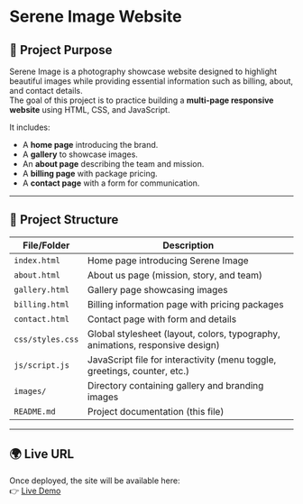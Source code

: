 #  Serene Image Website

## 📖 Project Purpose
Serene Image is a photography showcase website designed to highlight beautiful images while providing essential information such as billing, about, and contact details.  
The goal of this project is to practice building a **multi-page responsive website** using HTML, CSS, and JavaScript.

It includes:
- A **home page** introducing the brand.
- A **gallery** to showcase images.
- An **about page** describing the team and mission.
- A **billing page** with package pricing.
- A **contact page** with a form for communication.

---

## 📂 Project Structure

| File/Folder       | Description                                                                 |
|-------------------|-----------------------------------------------------------------------------|
| `index.html`      | Home page introducing Serene Image                                          |
| `about.html`      | About us page (mission, story, and team)                                    |
| `gallery.html`    | Gallery page showcasing images                                              |
| `billing.html`    | Billing information page with pricing packages                              |
| `contact.html`    | Contact page with form and details                                          |
| `css/styles.css`  |Global stylesheet (layout, colors, typography, animations, responsive design)|
| `js/script.js`    | JavaScript file for interactivity (menu toggle, greetings, counter, etc.)   |
| `images/`         | Directory containing gallery and branding images                            |
| `README.md`       | Project documentation (this file)                                           |

---

## 🌍 Live URL
Once deployed, the site will be available here:  
👉 [Live Demo](https://ayla-abdullahi.github.io/wk8_Assignment/)  
